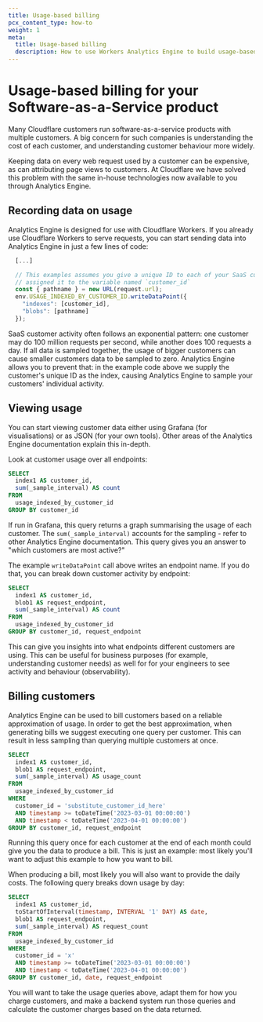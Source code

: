 ```yaml
---
title: Usage-based billing
pcx_content_type: how-to
weight: 1
meta:
  title: Usage-based billing
  description: How to use Workers Analytics Engine to build usage-based billing into your SaaS product
---
```


# Usage-based billing for your Software-as-a-Service product

Many Cloudflare customers run software-as-a-service products with multiple customers. A big concern for such companies is understanding the cost of each customer, and understanding customer behaviour more widely.

Keeping data on every web request used by a customer can be expensive, as can attributing page views to customers. At Cloudflare we have solved this problem with the same in-house technologies now available to you through Analytics Engine.

## Recording data on usage

Analytics Engine is designed for use with Cloudflare Workers. If you already use Cloudflare Workers to serve requests, you can start sending data into Analytics Engine in just a few lines of code:

```javascript
  [...]

  // This examples assumes you give a unique ID to each of your SaaS customers, and the Worker has
  // assigned it to the variable named `customer_id`
  const { pathname } = new URL(request.url);
  env.USAGE_INDEXED_BY_CUSTOMER_ID.writeDataPoint({
    "indexes": [customer_id],
    "blobs": [pathname]
  });
```

SaaS customer activity often follows an exponential pattern: one customer may do 100 million requests per second, while another does 100 requests a day. If all data is sampled together, the usage of bigger customers can cause smaller customers data to be sampled to zero. Analytics Engine allows you to prevent that: in the example code above we supply the customer's unique ID as the index, causing Analytics Engine to sample your customers' individual activity.

## Viewing usage

You can start viewing customer data either using Grafana (for visualisations) or as JSON (for your own tools). Other areas of the Analytics Engine documentation explain this in-depth.

Look at customer usage over all endpoints:

```sql
SELECT
  index1 AS customer_id,
  sum(_sample_interval) AS count
FROM
  usage_indexed_by_customer_id
GROUP BY customer_id
```

If run in Grafana, this query returns a graph summarising the usage of each customer. The `sum(_sample_interval)` accounts for the sampling - refer to other Analytics Engine documentation. This query gives you an answer to "which customers are most active?"

The example `writeDataPoint` call above writes an endpoint name. If you do that, you can break down customer activity by endpoint:

```sql
SELECT
  index1 AS customer_id,
  blob1 AS request_endpoint,
  sum(_sample_interval) AS count
FROM
  usage_indexed_by_customer_id
GROUP BY customer_id, request_endpoint
```

This can give you insights into what endpoints different customers are using. This can be useful for business purposes (for example, understanding customer needs) as well for for your engineers to see activity and behaviour (observability).

## Billing customers

Analytics Engine can be used to bill customers based on a reliable approximation of usage. In order to get the best approximation, when generating bills we suggest executing one query per customer. This can result in less sampling than querying multiple customers at once.

```sql
SELECT
  index1 AS customer_id,
  blob1 AS request_endpoint,
  sum(_sample_interval) AS usage_count
FROM
  usage_indexed_by_customer_id
WHERE
  customer_id = 'substitute_customer_id_here'
  AND timestamp >= toDateTime('2023-03-01 00:00:00')
  AND timestamp < toDateTime('2023-04-01 00:00:00')
GROUP BY customer_id, request_endpoint
```

Running this query once for each customer at the end of each month could give you the data to produce a bill. This is just an example: most likely you'll want to adjust this example to how you want to bill.

When producing a bill, most likely you will also want to provide the daily costs. The following query breaks down usage by day:

```sql
SELECT
  index1 AS customer_id,
  toStartOfInterval(timestamp, INTERVAL '1' DAY) AS date,
  blob1 AS request_endpoint,
  sum(_sample_interval) AS request_count
FROM
  usage_indexed_by_customer_id
WHERE
  customer_id = 'x'
  AND timestamp >= toDateTime('2023-03-01 00:00:00')
  AND timestamp < toDateTime('2023-04-01 00:00:00')
GROUP BY customer_id, date, request_endpoint
```

You will want to take the usage queries above, adapt them for how you charge customers, and make a backend system run those queries and calculate the customer charges based on the data returned.
